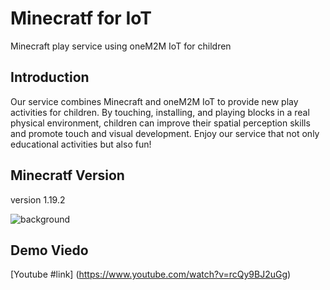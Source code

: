 # Minecratf for IoT
Minecraft play service using oneM2M IoT for children
## Introduction
Our service combines Minecraft and oneM2M IoT to provide new play activities for children. By touching, installing, and playing blocks in a real physical environment, children can improve their spatial perception skills and promote touch and visual development. Enjoy our service that not only educational activities but also fun!
## Minecratf Version
version 1.19.2

![background](https://user-images.githubusercontent.com/91197942/206459453-fd7a0652-77b8-44f5-9c24-229f463cec03.png)

## Demo Viedo
[Youtube #link] (https://www.youtube.com/watch?v=rcQy9BJ2uGg)